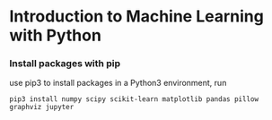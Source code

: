 # Introduction to Machine Learning with Python

### Install packages with pip
use pip3 to install packages in a Python3 environment, run

`pip3 install numpy scipy scikit-learn matplotlib pandas pillow graphviz jupyter`
